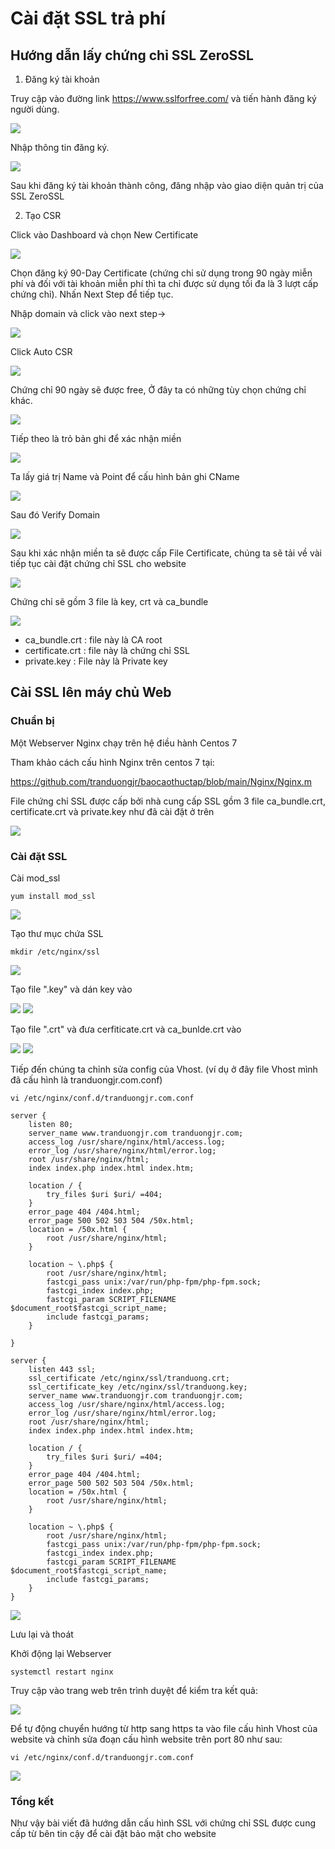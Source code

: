 # Cài đặt SSL trả phí

## Hướng dẫn lấy chứng chỉ SSL ZeroSSL

1. Đăng ký tài khoản

Truy cập vào đường link https://www.sslforfree.com/ và tiến hành đăng ký người dùng.

<img src="img/14.png">

Nhập thông tin đăng ký.

<img src="img/15.png">

Sau khi đăng ký tài khoản thành công, đăng nhập vào giao diện quản trị của SSL ZeroSSL

2. Tạo CSR

Click vào Dashboard và chọn New Certificate

<img src="img/16.png">

Chọn đăng ký 90-Day Certificate (chứng chỉ sử dụng trong 90 ngày miễn phí và đối với tài khoản miễn phí thì ta chỉ được sử dụng tối đa là 3 lượt cấp chứng chỉ). Nhấn Next Step để tiếp tục.

Nhập domain và click vào next step->

<img src="img/17.png">

Click Auto CSR

<img src="img/18.png">

Chứng chỉ 90 ngày sẽ được free, Ở đây ta có những tùy chọn chứng chỉ khác.

<img src="img/19.png">

Tiếp theo là trỏ bản ghi để xác nhận miền

<img src="img/20.png">

Ta lấy giá trị Name và Point để cấu hình bản ghi CName

<img src="img/21.png">

Sau đó Verify Domain

<img src="img/22.png">

Sau khi xác nhận miền ta sẽ được cấp File Certificate, chúng ta sẽ tải về vài tiếp tục cài đặt chứng chỉ SSL cho website

<img src="img/33.png">

Chứng chỉ sẽ gồm 3 file là key, crt và ca_bundle

<img src="img/24.png">

- ca_bundle.crt : file này là CA root
- certificate.crt : file này là chứng chỉ SSL
- private.key : File này là Private key

## Cài SSL lên máy chủ Web

### Chuẩn bị 

Một Webserver Nginx chạy trên hệ điều hành Centos 7

Tham khảo cách cấu hình Nginx trên centos 7 tại:

https://github.com/tranduongjr/baocaothuctap/blob/main/Nginx/Nginx.m

File chứng chỉ SSL được cấp bởi nhà cung cấp SSL gồm 3 file ca_bundle.crt, certificate.crt và private.key như đã cài đặt ở trên

<img src="img/24.png">

### Cài đặt SSL

Cài mod_ssl

```
yum install mod_ssl
```

<img src="img/25.png">

Tạo thư mục chứa SSL

```
mkdir /etc/nginx/ssl
```

<img src="img/26.png">

Tạo file ".key" và dán key vào

<img src="img/27.png">

<img src="img/28.png">

Tạo file ".crt" và đưa  cerfiticate.crt và ca_bunlde.crt vào

<img src="img/29.png">

<img src="img/30.png">

Tiếp đến chúng ta chỉnh sửa config của Vhost. (ví dụ ở đây file Vhost mình đã cấu hình là tranduongjr.com.conf)

```
vi /etc/nginx/conf.d/tranduongjr.com.conf
```

```
server {
    listen 80;
    server_name www.tranduongjr.com tranduongjr.com;
    access_log /usr/share/nginx/html/access.log;
    error_log /usr/share/nginx/html/error.log;
    root /usr/share/nginx/html;
    index index.php index.html index.htm;

    location / {
        try_files $uri $uri/ =404;
    }
    error_page 404 /404.html;
    error_page 500 502 503 504 /50x.html;
    location = /50x.html {
        root /usr/share/nginx/html;
    }

    location ~ \.php$ {
        root /usr/share/nginx/html;
        fastcgi_pass unix:/var/run/php-fpm/php-fpm.sock;
        fastcgi_index index.php;
        fastcgi_param SCRIPT_FILENAME $document_root$fastcgi_script_name;
        include fastcgi_params;
    }

}

server {
    listen 443 ssl;
    ssl_certificate /etc/nginx/ssl/tranduong.crt;
    ssl_certificate_key /etc/nginx/ssl/tranduong.key;
    server_name www.tranduongjr.com tranduongjr.com;
    access_log /usr/share/nginx/html/access.log;
    error_log /usr/share/nginx/html/error.log;
    root /usr/share/nginx/html;
    index index.php index.html index.htm;

    location / {
        try_files $uri $uri/ =404;
    }
    error_page 404 /404.html;
    error_page 500 502 503 504 /50x.html;
    location = /50x.html {
        root /usr/share/nginx/html;
    }

    location ~ \.php$ {
        root /usr/share/nginx/html;
        fastcgi_pass unix:/var/run/php-fpm/php-fpm.sock;
        fastcgi_index index.php;
        fastcgi_param SCRIPT_FILENAME $document_root$fastcgi_script_name;
        include fastcgi_params;
    }
}
```

<img src="img/31.png">

Lưu lại và thoát

Khởi động lại Webserver

```
systemctl restart nginx
```

Truy cập vào trang web trên trình duyệt để kiểm tra kết quả:

<img src="img/32.png">

Để tự động chuyển hướng từ http sang https ta vào file cấu hình Vhost của website và chỉnh sửa đoạn cấu hình website trên port 80 như sau:

```
vi /etc/nginx/conf.d/tranduongjr.com.conf
```

<img src="img/34.png">

### Tổng kết

Như vậy bài viết đã hướng dẫn cấu hình SSL với chứng chỉ SSL được cung cấp từ bên tin cậy để cài đặt bảo mật cho website
